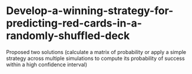 # Develop-a-winning-strategy-for-predicting-red-cards-in-a-randomly-shuffled-deck
Proposed two solutions (calculate a matrix of probability or apply a simple strategy across multiple simulations to compute its probability of success within a high confidence interval)
